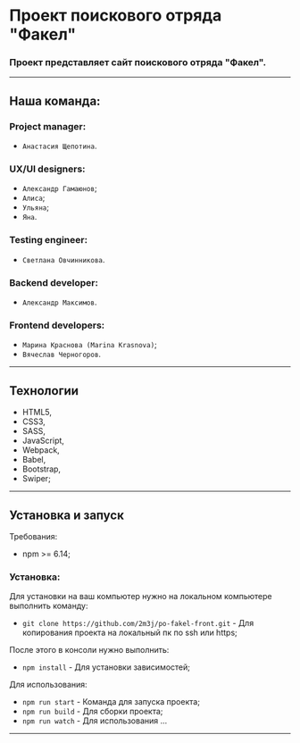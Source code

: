 # Проект поискового отряда "Факел"

### Проект представляет сайт поискового отряда "Факел".

---

## Наша команда:
### Project manager:
- `Анастасия Щепотина`.

### UX/UI designers:
- `Александр Гамаюнов`;
- `Алиса`;
- `Ульяна`;
- `Яна`.

### Testing engineer:
- `Светлана Овчинникова`.

### Backend developer: 
- `Александр Максимов`.

### Frontend developers:
- `Марина Краснова (Marina Krasnova)`;
- `Вячеслав Черногоров`.

---

## Технологии 

- HTML5,
- CSS3,
- SASS,
- JavaScript,
- Webpack,
- Babel,
- Bootstrap,
- Swiper;

---
## Установка и запуск

Требования:

* npm >= 6.14;

### Установка:

Для установки на ваш компьютер нужно на локальном компьютере выполнить команду: 

- `git clone https://github.com/2m3j/po-fakel-front.git` - Для копирования проекта на локальный пк по ssh или https;

После этого в консоли нужно выполнить: 

- `npm install` - Для установки зависимостей;

Для использования:

- `npm run start` - Команда для запуска проекта;
- `npm run build` - Для сборки проекта;
- `npm run watch` - Для использования ...

---
